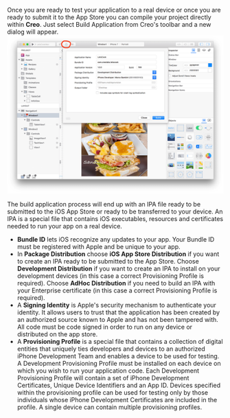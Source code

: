 Once you are ready to test your application to a real device or once you are ready to submit it to the App Store you can compile your project directly within **Creo**. Just select Build Application from Creo's toolbar and a new dialog will appear.
![Creo](../images/creo/creo_build_your_app_1.png)

The build application process will end up with an IPA file ready to be submitted to the iOS App Store or ready to be transferred to your device. An IPA is a special file that contains iOS executables, resources and certificates needed to run your app on a real device.


* **Bundle ID** lets iOS recognize any updates to your app. Your Bundle ID must be registered with Apple and be unique to your app.
* In **Package Distribution** choose **iOS App Store Distribution** if you want to create an IPA ready to be submitted to the App Store. Choose **Development Distribution** if you want to create an IPA to install on your development devices (in this case a correct Provisioning Profile is required). Choose **AdHoc Distribution** if you need to build an IPA with your Enterprise certificate (in this case a correct Provisioning Profile is required).
* A **Signing Identity** is Apple's security mechanism to authenticate your identity. It allows users to trust that the application has been created by an authorized source known to Apple and has not been tampered with. All code must be code signed in order to run on any device or distributed on the app store.
* A **Provisioning Profile** is a special file that contains a collection of digital entities that uniquely ties developers and devices to an authorized iPhone Development Team and enables a device to be used for testing. A Development Provisioning Profile must be installed on each device on which you wish to run your application code. Each Development Provisioning Profile will contain a set of iPhone Development Certificates, Unique Device Identifiers and an App ID. Devices specified within the provisioning profile can be used for testing only by those individuals whose iPhone Development Certificates are included in the profile. A single device can contain multiple provisioning profiles.
